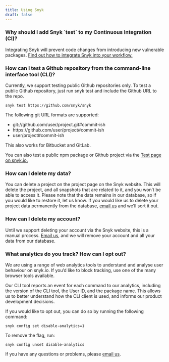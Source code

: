 ```yaml
---
title: Using Snyk
draft: false
---
```


<h3 class="h4">Why should I add Snyk `test` to my Continuous Integration (CI)?</h3> 

<p>Integrating Snyk will prevent code changes from introducing new vulnerable packages. <a href="https://snyk.io/docs/using-snyk/#integrating-snyk-into-your-dev-workflow">Find out how to integrate Snyk into your workflow.</a></p> 

<h3 class="h4">How can I test a Github repository from the command-line interface tool (CLI)?</h3> 

<p>Currently, we support testing public Github repositories only. 
To test a public Github repository, just run snyk test and include the Github URL to the repo.</p>

<div class="highlight"><pre><code class="language-console" data-lang="console"><span class="go">snyk test https://github.com/snyk/snyk</span></code></pre></div>

<p>The following git URL formats are supported:</p>
<ul>
	<li>git://github.com/user/project.git#commit-ish</li>
	<li>https://github.com/user/project#commit-ish</li>
	<li>user/project#commit-ish</li>
</ul>
<p>This also works for Bitbucket and GitLab.<p>
<p>You can also test a public npm package or Github project via the <a href="https://snyk.io/test/">Test page on snyk.io.</a></p>

<h3 class="h4">How can I delete my data?</h3> 

<p>You can delete a project on the project page on the Snyk website. This will delete the project, and all snapshots that are related to it, and you won’t be able to access it. Please note that the data remains in our database, so if you would like to restore it, let us know. If you would like us to delete your project data permanently from the database, <a href="mailto:support@snyk.io">email us</a> and we’ll sort it out.</p> 

<h3 class="h4">How can I delete my account?</h3> 

<p>Until we support deleting your account via the Snyk website, this is a manual process. <a href="mailto:support@snyk.io">Email us</a>, and we will remove your account and all your data from our database.</p>

<h3 class="h4">What analytics do you track? How can I opt out?</h3>

<p>We are using a range of web analytics tools to understand and analyse user behaviour on snyk.io. If you’d like to block tracking, use one of the many browser tools available.</p> 

<p>Our CLI tool reports an event for each command to our analytics, including the version of the CLI tool, the User ID, and the package name. This allows us to better understand how the CLI client is used, and informs our product development decisions.</p>
<p>If you would like to opt out, you can do so by running the following command:</p>

<div class="highlight"><pre><code class="language-console" data-lang="console"><span class="go">snyk config set disable-analytics=1</span></code></pre></div>

<p>To remove the flag, run:</p>
<div class="highlight"><pre><code class="language-console" data-lang="console"><span class="go">snyk config unset disable-analytics</span></code></pre></div>

<p>If you have any questions or problems, please <a href="mailto:support@snyk.io">email us</a>.</p>


